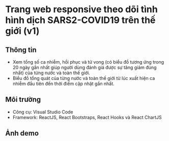 # Trang web responsive theo dõi tình hình dịch SARS2-COVID19 trên thế giới (v1)

## Thông tin

* Xem tổng số ca nhiễm, hồi phục và tử vong (có biểu đồ tương ứng trong 20 ngày gần nhất giúp người dùng đánh giá được sự tăng giảm đúng nhất) của từng nước và toàn thế giới.
* Biểu đồ tổng quát của từng nước và toàn thế giới từ lúc xuất hiện ca nhiễm đầu tiên đến thời điểm cập nhật gần nhất.

## Môi trường

* Công cụ: Visual Studio Code
* Framework: ReactJS, React Bootstraps, React Hooks và React ChartJS

## Ảnh demo


